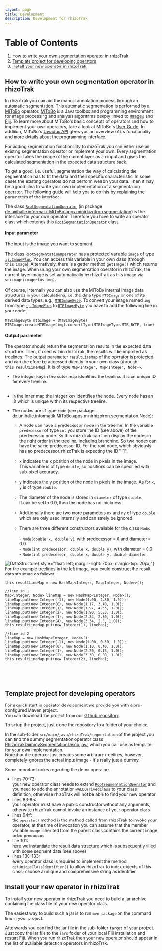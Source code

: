```yaml
---
layout: page
title: Development
description: Development for rhizoTrak
---
```


# Table of Contents
1. [How to write your own segmentation operator in rhizoTrak](#write)
2. [Template project for developing operators](#project)
3. [Install your new operator in rhizoTrak](#install)

## How to write your own segmentation operator in rhizoTrak<a name="write"></a>

In rhizoTrak you can aid the manual annotation process through an automatic
segmentation. This automatic segmentation is performed by a [MiToBo](https://mitobo.informatik.uni-halle.de) operator.
[MiToBo](https://mitobo.informatik.uni-halle.de) is a Java toolbox and programming environment for image processing and
analysis algorithms deeply linked to [ImageJ](https://imagej.net/Welcome) and [Fiji](http://fiji.sc/).
To learn more about MiToBo's basic concepts of operators and how to implement your own operators, take a look at
MiToBo's [User Guide](http://www.informatik.uni-halle.de/mitobo/downloads/manual/MiToBoManual.pdf).
In addition, MiToBo's [Javadoc API](http://www.informatik.uni-halle.de/mitobo/api/index.html)
gives you an overview of its functionality
and more details about the programming interface.

For adding segmentation functionality to rhizoTrak you can
either use an existing segmentation operator or implement your own. Every 
segmentation operator takes the image of the current layer as an input and gives
the calculated segmentation in the expected data structure back.

To get a good, i.e. useful, segmentation the way of calculating the segmentation
has to fit the data and their specific characteristic. In some cases the 
existing operators do not perform well on your data. Then it may be a good idea
to write your own implementation of a segmentation operator. The following
guide will help you to do this by explaining the parameters of the interface.
 
The class [`RootSegmentationOperator`](http://mitobo.informatik.uni-halle.de/api/de/unihalle/informatik/MiToBo/apps/minirhizotron/segmentation/RootSegmentationOperator.html) (in package [de.unihalle.informatik.MiToBo.apps.minirhizotron.segmentation](http://mitobo.informatik.uni-halle.de/api/de/unihalle/informatik/MiToBo/apps/minirhizotron/segmentation/package-summary.html))
is the interface for your own operator. Therefore you have to write an operator class which extends this
[`RootSegmentationOperator`](http://mitobo.informatik.uni-halle.de/api/de/unihalle/informatik/MiToBo/apps/minirhizotron/segmentation/RootSegmentationOperator.html) class.

#### Input parameter
The input is the image you want to segment.<br><br>The class [`RootSegmentationOperator`](http://mitobo.informatik.uni-halle.de/api/de/unihalle/informatik/MiToBo/apps/minirhizotron/segmentation/RootSegmentationOperator.html)
has a protected variable `image` of type
[`ij.ImagePlus`](https://imagej.nih.gov/ij/developer/api/ij/ImagePlus.html).
You can access this variable in your own class (through `this.image`).
Alternatively, there is a getter method `getImage()` which returns the image.
When using your own segmentation operator in rhizoTrak, the current layer image is set automatically by rhizoTrak
as this image via `setImage(ImagePlus img)`.<br><br>
Of course, internally you can also use the MiToBo internal image data structures in your calculations, i.e.
the data type
[`MTBImage`](http://mitobo.informatik.uni-halle.de/api/de/unihalle/informatik/MiToBo/core/datatypes/images/MTBImage.html)
or one of its derived data types, e.g.,
[`MTBImageByte`](http://mitobo.informatik.uni-halle.de/api/de/unihalle/informatik/MiToBo/core/datatypes/images/MTBImageByte.html).
To convert your image named `img` from type [`ij.ImagePlus`](https://imagej.nih.gov/ij/developer/api/ij/ImagePlus.html) to
[`MTBImageByte`](http://mitobo.informatik.uni-halle.de/api/de/unihalle/informatik/MiToBo/core/datatypes/images/MTBImageByte.html) you have to add the 
following line in your code:<br><br>
```MTBImageByte mtbImage = (MTBImageByte) MTBImage.createMTBImage(img).convertType(MTBImageType.MTB_BYTE, true)```

#### Output parameter
The operator should return the segmentation results in the expected data 
structure. Then, if used within rhizoTrak, the results will be imported as
treelines. The output 
parameter `resultLineMap` of the operator is protected and can therefore be accessed directly in 
your own class (through `this.resultLineMap`). It is of type `Map<Integer, Map<Integer, Node>>`.

* The integer key in the outer map identifies the treeline. It is an unique
		ID for every treeline.<br><br>
* In the inner map the integer key identifies the node. Every node has an
	     	ID which is unique within its respective treeline. 
* The nodes are of type `Node` (see package 
		de.unihalle.informatik.MiToBo.apps.minirhizotron.segmentation.Node):

  * A node can have a predecessor node in the treeline. In the variable 
			`predecessor` of type `int` you store
			the ID (see above) of the predecessor node. By this rhizoTrak can then 
			display the nodes in the right order in the treeline, including
			branching. So two nodes can have the same predecessor ID. For the
			root node, which obviously has no predecessor, rhizoTrak is expecting
			the ID "-1".<br><br>
  * `x` indicates the x position of the node in pixels in the image. <br>This
			variable is of type `double`, so positions can be specified with sub-pixel accuracy.<br><br>
  * `y` indicates the y position of the node in pixels in the image. As
			 	for `x`, `y` is of type `double`.<br><br>
  * The diameter of the node is stored in `diameter` of type `double`. <br>
			It can be set to 0.0, then the node has no thickness.<br><br>
  * Additionally there are two more parameters `nx` and `ny` of type `double`
			which are only used internally and can safely be ignored.<br><br>
  * There are three different constructors available for the class `Node`:<br><br>
		  	- `Node(double x, double y)`, with predecessor = 0 and diameter = 0.0 <br>
		 	- `Node(int predecessor, double x, double y)`, with diameter = 0.0<br>
		 	- `Node(int predecessor, double x, double y, double diameter)`
		 	
![DataStructure](../assets/dataStructure/result_data_structure_transparent.png){:style="float: left; margin-right: 20px; margin-top: 20px;"}
For the example treelines in the left image, you could construct the result data structure as follows:<br>
~~~~
this.resultLineMap = new HashMap<Integer, Map<Integer, Node>>();

//line id 1
Map<Integer, Node> lineMap = new HashMap<Integer, Node>();
lineMap.put(new Integer(-1), new Node(0.00, 2.80, 1.0));
lineMap.put(new Integer(0), new Node(1.17, 3.40, 1.0));
lineMap.put(new Integer(1), new Node(1.97, 4.63, 1.0));
lineMap.put(new Integer(2), new Node(1.90, 5.53, 1.0));
lineMap.put(new Integer(1), new Node(2.34, 2.80, 1.0));
lineMap.put(new Integer(4), new Node(3.34, 2.0, 1.0));
this.resultLineMap.put(new Integer(1), lineMap);

//line id 2
lineMap = new HashMap<Integer, Node>();
lineMap.put(new Integer(-1), new Node(0.00, 0.30, 1.0));
lineMap.put(new Integer(0), new Node(1.10, 0.40, 1.0));
lineMap.put(new Integer(1), new Node(2.20, 0.15, 1.0));
lineMap.put(new Integer(2), new Node(3.30, 0.00, 1.0));
this.resultLineMap.put(new Integer(2), lineMap);
~~~~
<br><br><br>


## Template project for developing operators <a name="project"></a>

For a quick start in operator development we provide you with a pre-configured Maven project.<br>
You can download the project from our [Github repository](https://github.com/prbio-hub/rhizoTrak-segmentationOperatorDemo).

To setup the project, just clone the repository to a folder of your choice.

In the sub-folder `src/main/java/rhizoTrak/segmentation` of the project you can find the dummy segmentation operator class
[RhizoTrakDummySegmentationDemo.java](https://github.com/prbio-hub/rhizoTrak-segmentationOperatorDemo/blob/master/src/main/java/rhizoTrak/segmentation/RhizoTrakDummySegmentationDemo.java) which you can use as template for your own implementation.<br>
Note that the operator just creates some arbitrary treelines, however, completely ignores the actual input image - it's really just a dummy.

Some important notes regarding the demo operator:
* lines 70-72:<br> your new operator class needs to extend [`RootSegmentationOperator`](http://mitobo.informatik.uni-halle.de/api/de/unihalle/informatik/MiToBo/apps/minirhizotron/segmentation/RootSegmentationOperator.html) and you need to add the annotation `@ALDDerivedClass` to your class definition, otherwise rhizoTrak will not be able to find your new operator
* lines 83-85:<br> your operator must have a public constructor without any arguments, otherwise rhizoTrak cannot invoke an instance of your operator class
* lines 94ff:<br> the `operate()` method is the method called from rhizoTrak to invoke your operator; at the time of invocation you can assume that the member variable `image` inherited from the parent class contains the current image to be processed
* line 101:<br> here we instantiate the result data structure which is subsequently filled with some segment data (see above)
* lines 130-133:<br> every operator class is required to implement the method `getUniqueClassIdentifier()` to allow rhizoTrak to index objects of this class; choose a unique and comprehensive string as identifier

## Install your new operator in rhizoTrak <a name="install"></a>
To install your new operator in rhizoTrak you need to build a jar archive containing the class file of your new operator class.<br>

The easiest way to build such a jar is to run `mvn package` on the command line in your project.<br>

Afterwards you can find the jar file in the sub-folder `target` of your project. Just copy the jar file to the `jars` folder of your local Fiji installation and restart Fiji. When you run rhizoTrak then your new operator should appear in the list of available detection operators in rhizoTrak.
